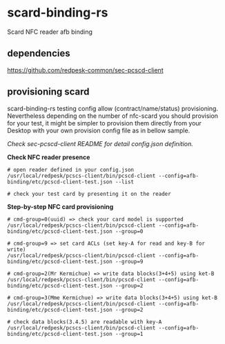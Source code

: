 # scard-binding-rs
Scard NFC reader afb binding

## dependencies
https://github.com/redpesk-common/sec-pcscd-client

## provisioning scard

scard-binding-rs testing config allow (contract/name/status) provisioning. Nevertheless depending
on the number of nfc-scard you should provision for your test, it might be simpler to provision them
directly from your Desktop with your own provision config file as in bellow sample.

*Check sec-pcscd-client README for detail config.json definition.*

**Check NFC reader presence**
```
# open reader defined in your config.json
/usr/local/redpesk/pcscs-client/bin/pcscd-client --config=afb-binding/etc/pcscd-client-test.json --list

# check your test card by presenting it on the reader
```

**Step-by-step NFC card provisioning**
```
# cmd-group=0(uuid) => check your card model is supported
/usr/local/redpesk/pcscs-client/bin/pcscd-client --config=afb-binding/etc/pcscd-client-test.json --group=0

# cmd-group=9 => set card ACLs (set key-A for read and key-B for write)
/usr/local/redpesk/pcscs-client/bin/pcscd-client --config=afb-binding/etc/pcscd-client-test.json --group=9

# cmd-group=2(Mr Kermichue) => write data blocks(3+4+5) using ket-B
/usr/local/redpesk/pcscs-client/bin/pcscd-client --config=afb-binding/etc/pcscd-client-test.json --group=2

# cmd-group=3(Mme Kermichue) => write data blocks(3+4+5) using ket-B
/usr/local/redpesk/pcscs-client/bin/pcscd-client --config=afb-binding/etc/pcscd-client-test.json --group=2

# check data blocks(3.4.5) are readable with key-A
/usr/local/redpesk/pcscs-client/bin/pcscd-client --config=afb-binding/etc/pcscd-client-test.json --group=1
```
